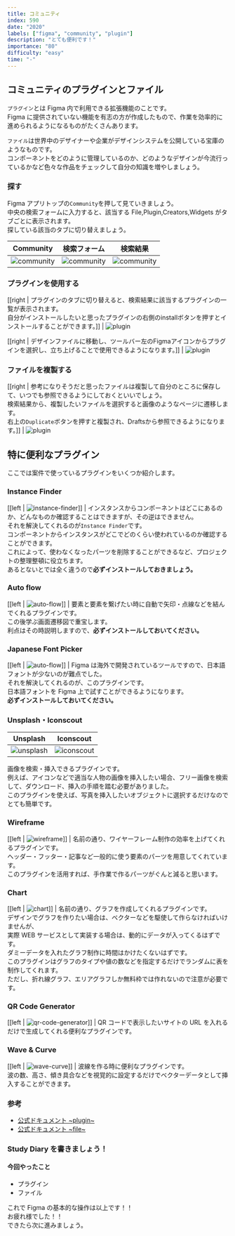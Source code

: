 ```yaml
---
title: コミュニティ
index: 590
date: "2020"
labels: ["figma", "community", "plugin"]
description: "とても便利です！"
importance: "80"
difficulty: "easy"
time: "-"
---
```


## コミュニティのプラグインとファイル

`プラグイン`とは Figma 内で利用できる拡張機能のことです。  
Figma に提供されていない機能を有志の方が作成したもので、作業を効率的に進められるようになるものがたくさんあります。

`ファイル`は世界中のデザイナーや企業がデザインシステムを公開している宝庫のようなものです。  
コンポーネントをどのように管理しているのか、どのようなデザインが今流行っているかなど色々な作品をチェックして自分の知識を増やしましょう。

### 探す

Figma アプリトップの`Community`を押して見ていきましょう。  
中央の検索フォームに入力すると、該当する File,Plugin,Creators,Widgets がタブごとに表示されます。  
探している該当のタブに切り替えましょう。

| Community                         | 検索フォーム                   | 検索結果                              |
| --------------------------------- | ------------------------------ | ------------------------------------- |
| ![community](./img/community.png) | ![community](./img/search.png) | ![community](./img/search-result.png) |

### プラグインを使用する

[[right | プラグインのタブに切り替えると、検索結果に該当するプラグインの一覧が表示されます。<br/>自分がインストールしたいと思ったプラグインの右側のinstallボタンを押すとインストールすることができます。]]
| ![plugin](./img/plugin.png)

[[right | デザインファイルに移動し、ツールバー左のFigmaアイコンからプラグインを選択し、立ち上げることで使用できるようになります。]]
| ![plugin](./img/plugins.png)

### ファイルを複製する

[[right | 参考になりそうだと思ったファイルは複製して自分のところに保存して、いつでも参照できるようにしておくといいでしょう。<br/>検索結果から、複製したいファイルを選択すると画像のようなページに遷移します。<br/>右上の`Duplicate`ボタンを押すと複製され、Draftsから参照できるようになります。]]
| ![plugin](./img/file-duplicate.png)

## 特に便利なプラグイン

ここでは案件で使っているプラグインをいくつか紹介します。

### Instance Finder

[[left | ![instance-finder](./img/instance-finder.png)]]
| インスタンスからコンポーネントはどこにあるのか、どんなものか確認することはできますが、その逆はできません。<br/> それを解決してくれるのが`Instance Finder`です。<br/> コンポーネントからインスタンスがどこでどのくらい使われているのか確認することができます。<br/>これによって、使わなくなったパーツを削除することができるなど、プロジェクトの整理整頓に役立ちます。<br/>あるとないとでは全く違うので**必ずインストールしておきましょう。**

### Auto flow

[[left | ![auto-flow](./img/auto-flow.png)]]
| 要素と要素を繋げたい時に自動で矢印・点線などを結んでくれるプラグインです。<br/>この後学ぶ画面遷移図で重宝します。<br/>利点はその時説明しますので、**必ずインストールしておいてください。**

### Japanese Font Picker

[[left | ![auto-flow](./img/font-picker.png)]]
| Figma は海外で開発されているツールですので、日本語フォントが少ないのが難点でした。<br/>それを解決してくれるのが、このプラグインです。<br/>日本語フォントを Figma 上で試すことができるようになります。<br/>**必ずインストールしておいてください。**

### Unsplash・Iconscout

| Unsplash                        | Iconscout                         |
| ------------------------------- | --------------------------------- |
| ![unsplash](./img/unsplash.png) | ![iconscout](./img/iconscout.png) |

画像を検索・挿入できるプラグインです。  
例えば、アイコンなどで適当な人物の画像を挿入したい場合、フリー画像を検索して、ダウンロード、挿入の手順を踏む必要がありました。  
このプラグインを使えば、写真を挿入したいオブジェクトに選択するだけなのでとても簡単です。

### Wireframe

[[left | ![wireframe](./img/wireframe.png)]]
| 名前の通り、ワイヤーフレーム制作の効率を上げてくれるプラグインです。<br/>ヘッダー・フッター・記事など一般的に使う要素のパーツを用意してくれています。<br/>このプラグインを活用すれば、手作業で作るパーツがぐんと減ると思います。

### Chart

[[left | ![chart](./img/chart.png)]]
| 名前の通り、グラフを作成してくれるプラグインです。<br/>デザインでグラフを作りたい場合は、ベクターなどを駆使して作らなければいけませんが、<br/>実際 WEB サービスとして実装する場合は、動的にデータが入ってくるはずです。<br/>ダミーデータを入れたグラフ制作に時間はかけたくないはずです。<br/>このプラグインはグラフのタイプや値の数などを指定するだけでランダムに表を制作してくれます。<br/>ただし、折れ線グラフ、エリアグラフしか無料枠では作れないので注意が必要です。

### QR Code Generator

[[left | ![qr-code-generator](./img/qr-code-generator2.png)]]
| QR コードで表示したいサイトの URL を入れるだけで生成してくれる便利なプラグインです。

### Wave & Curve

[[left | ![wave-curve](./img/wave-curve.png)]]
| 波線を作る時に便利なプラグインです。<br/>波の数、高さ、傾き具合などを視覚的に設定するだけでベクターデータとして挿入することができます。

### 参考

- [公式ドキュメント ~plugin~](https://help.figma.com/hc/en-us/articles/360040450413-Find-and-install-plugins)
- [公式ドキュメント ~file~](https://help.figma.com/hc/en-us/articles/360038510693-Guide-to-Figma-Community)

### Study Diary を書きましょう！

#### 今回やったこと

- プラグイン
- ファイル

これで Figma の基本的な操作は以上です！！  
お疲れ様でした！！  
できたら次に進みましょう。
